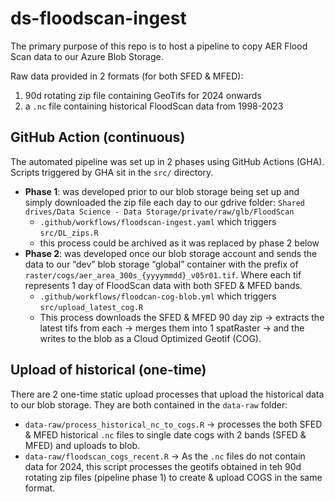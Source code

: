 
<!-- README.md is generated from README.Rmd. Please edit that file -->

# ds-floodscan-ingest

<!-- badges: start -->
<!-- badges: end -->

The primary purpose of this repo is to host a pipeline to copy AER Flood
Scan data to our Azure Blob Storage.

Raw data provided in 2 formats (for both SFED & MFED):

1.  90d rotating zip file containing GeoTifs for 2024 onwards
2.  a `.nc` file containing historical FloodScan data from 1998-2023

## GitHub Action (continuous)

The automated pipeline was set up in 2 phases using GitHub Actions
(GHA). Scripts triggered by GHA sit in the `src/` directory.

- **Phase 1**: was developed prior to our blob storage being set up and
  simply downloaded the zip file each day to our gdrive folder:
  `Shared drives/Data Science - Data Storage/private/raw/glb/FloodScan`
  - `.github/workflows/floodscan-ingest.yaml` which triggers
    `src/DL_zips.R`
  - this process could be archived as it was replaced by phase 2 below
- **Phase 2**: was developed once our blob storage account and sends the
  data to our “dev” blob storage “global” container with the prefix of
  `raster/cogs/aer_area_300s_{yyyymmdd}_v05r01.tif`. Where each tif
  represents 1 day of FloodScan data with both SFED & MFED bands.
  - `.github/workflows/floodcan-cog-blob.yml` which triggers
    `src/upload_latest_cog.R`
  - This process downloads the SFED & MFED 90 day zip -\> extracts the
    latest tifs from each -\> merges them into 1 spatRaster -\> and the
    writes to the blob as a Cloud Optimized Geotif (COG).

## Upload of historical (one-time)

There are 2 one-time static upload processes that upload the historical
data to our blob storage. They are both contained in the `data-raw`
folder:

- `data-raw/process_historical_nc_to_cogs.R` -\> processes the both SFED
  & MFED historical `.nc` files to single date cogs with 2 bands (SFED &
  MFED) and uploads to blob.
- `data-raw/floodscan_cogs_recent.R` -\> As the `.nc` files do not
  contain data for 2024, this script processes the geotifs obtained in
  teh 90d rotating zip files (pipeline phase 1) to create & upload COGS
  in the same format.

